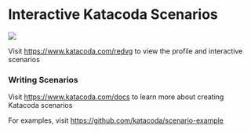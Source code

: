 # Interactive Katacoda Scenarios

[![](http://shields.katacoda.com/katacoda/redvg/count.svg)](https://www.katacoda.com/redvg "Get your profile on Katacoda.com")

Visit https://www.katacoda.com/redvg to view the profile and interactive scenarios

### Writing Scenarios
Visit https://www.katacoda.com/docs to learn more about creating Katacoda scenarios

For examples, visit https://github.com/katacoda/scenario-example

